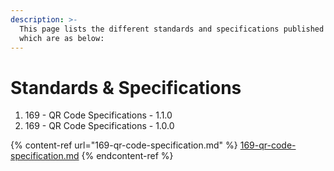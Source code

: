 ```yaml
---
description: >-
  This page lists the different standards and specifications published by MOSIP
  which are as below:
---
```


# Standards & Specifications

1. 169 - QR Code Specifications - 1.1.0
2. 169 - QR Code Specifications - 1.0.0

{% content-ref url="169-qr-code-specification.md" %}
[169-qr-code-specification.md](169-qr-code-specification.md)
{% endcontent-ref %}
